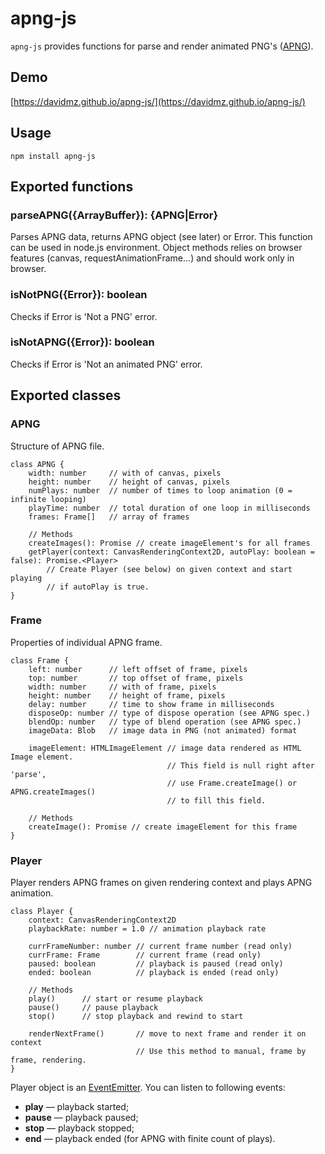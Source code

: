 # apng-js

`apng-js` provides functions for parse and render animated PNG's 
([APNG](https://en.wikipedia.org/wiki/APNG)).
 
## Demo

[https://davidmz.github.io/apng-js/](https://davidmz.github.io/apng-js/)
 
## Usage
`npm install apng-js`
 
## Exported functions

### parseAPNG({ArrayBuffer}): {APNG|Error}

Parses APNG data, returns APNG object (see later) or Error.
This function can be used in node.js environment.
Object methods relies on browser features (canvas, requestAnimationFrame…)
and should work only in browser.

### isNotPNG({Error}): boolean

Checks if Error is 'Not a PNG' error.

### isNotAPNG({Error}): boolean

Checks if Error is 'Not an animated PNG' error.

## Exported classes

### APNG
Structure of APNG file.
````
class APNG {
    width: number     // with of canvas, pixels
    height: number    // height of canvas, pixels
    numPlays: number  // number of times to loop animation (0 = infinite looping)
    playTime: number  // total duration of one loop in milliseconds
    frames: Frame[]   // array of frames

    // Methods
    createImages(): Promise // create imageElement's for all frames
    getPlayer(context: CanvasRenderingContext2D, autoPlay: boolean = false): Promise.<Player>
        // Create Player (see below) on given context and start playing
        // if autoPlay is true.
}
````

### Frame
Properties of individual APNG frame.
````
class Frame {
    left: number      // left offset of frame, pixels
    top: number       // top offset of frame, pixels
    width: number     // with of frame, pixels
    height: number    // height of frame, pixels
    delay: number     // time to show frame in milliseconds
    disposeOp: number // type of dispose operation (see APNG spec.)
    blendOp: number   // type of blend operation (see APNG spec.)
    imageData: Blob   // image data in PNG (not animated) format
    
    imageElement: HTMLImageElement // image data rendered as HTML Image element.
                                   // This field is null right after 'parse',
                                   // use Frame.createImage() or APNG.createImages()
                                   // to fill this field.
                                   
    // Methods
    createImage(): Promise // create imageElement for this frame
}
````
### Player
Player renders APNG frames on given rendering context and plays APNG animation.
````
class Player {
    context: CanvasRenderingContext2D
    playbackRate: number = 1.0 // animation playback rate
           
    currFrameNumber: number // current frame number (read only)
    currFrame: Frame        // current frame (read only)
    paused: boolean         // playback is paused (read only)
    ended: boolean          // playback is ended (read only)

    // Methods
    play()      // start or resume playback
    pause()     // pause playback
    stop()      // stop playback and rewind to start
    
    renderNextFrame()       // move to next frame and render it on context
                            // Use this method to manual, frame by frame, rendering.
}
````

Player object is an [EventEmitter](https://nodejs.org/api/events.html). You can listen to following events:

  * **play** — playback started;
  * **pause** — playback paused;
  * **stop** — playback stopped;
  * **end** — playback ended (for APNG with finite count of plays).
